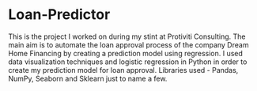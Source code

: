 # Loan-Predictor

This is the project I worked on during my stint at Protiviti Consulting. The main aim is to automate the loan approval process of the company Dream Home Financing by creating a prediction model using regression. I used data visualization techniques and logistic regression in Python in order to create my prediction model for loan approval. Libraries used - Pandas, NumPy, Seaborn and Sklearn just to name a few.
